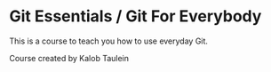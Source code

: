 # Git Essentials / Git For Everybody

This is a course to teach you how to use everyday Git.

Course created by Kalob Taulein
